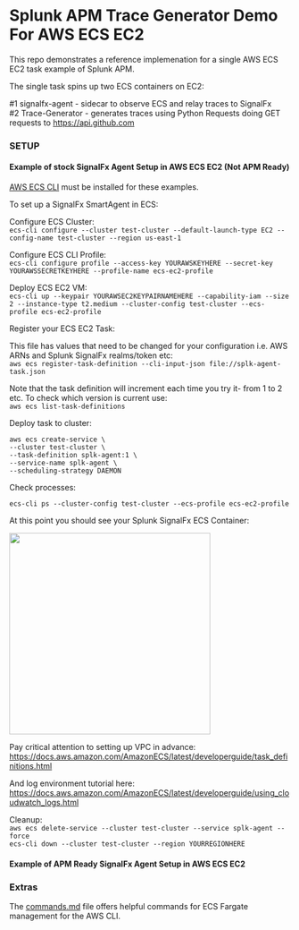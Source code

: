 # Splunk APM Trace Generator Demo For AWS ECS EC2

This repo demonstrates a reference implemenation for a single AWS ECS EC2 task example of Splunk APM.

The single task spins up two ECS containers on EC2:

#1 signalfx-agent - sidecar to observe ECS and relay traces to SignalFx   
#2 Trace-Generator - generates traces using Python Requests doing GET requests to https://api.github.com

### SETUP

#### Example of stock SignalFx Agent Setup in AWS ECS EC2 (Not APM Ready)

[AWS ECS CLI](https://docs.aws.amazon.com/AmazonECS/latest/developerguide/ECS_CLI.html) must be installed for these examples.

To set up a SignalFx SmartAgent in ECS:

Configure ECS Cluster:  
`ecs-cli configure --cluster test-cluster --default-launch-type EC2 --config-name test-cluster --region us-east-1`

Configure ECS CLI Profile:  
`ecs-cli configure profile --access-key YOURAWSKEYHERE --secret-key YOURAWSSECRETKEYHERE --profile-name ecs-ec2-profile`

Deploy ECS EC2 VM:  
`ecs-cli up --keypair YOURAWSEC2KEYPAIRNAMEHERE --capability-iam --size 2 --instance-type t2.medium --cluster-config test-cluster --ecs-profile ecs-ec2-profile`

Register your ECS EC2 Task:

This file has values that need to be changed for your configuration i.e. AWS ARNs and Splunk SignalFx realms/token etc:    
`aws ecs register-task-definition --cli-input-json file://splk-agent-task.json`

Note that the task definition will increment each time you try it- from 1 to 2 etc. To check which version is current use:  
`aws ecs list-task-definitions`

Deploy task to cluster:

```
aws ecs create-service \
--cluster test-cluster \
--task-definition splk-agent:1 \
--service-name splk-agent \
--scheduling-strategy DAEMON
```

Check processes:

`ecs-cli ps --cluster-config test-cluster --ecs-profile ecs-ec2-profile`

At this point you should see your Splunk SignalFx ECS Container:

<img src="../../../../assets/ecs-metrics.png" width="360" /> 

Pay critical attention to setting up VPC in advance:
https://docs.aws.amazon.com/AmazonECS/latest/developerguide/task_definitions.html

And log environment tutorial here:
https://docs.aws.amazon.com/AmazonECS/latest/developerguide/using_cloudwatch_logs.html

Cleanup:  
`aws ecs delete-service --cluster test-cluster --service splk-agent --force`  
`ecs-cli down --cluster test-cluster --region YOURREGIONHERE` 

#### Example of APM Ready SignalFx Agent Setup in AWS ECS EC2 


### Extras

The [commands.md](./commands.md) file offers helpful commands for ECS Fargate management for the AWS CLI.

